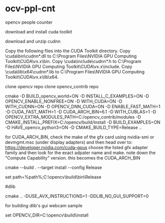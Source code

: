 # ocv-ppl-cnt
opencv people counter

download and install cuda toolkit 

download and unzip cudnn

Copy the following files into the CUDA Toolkit directory.
Copy <installpath>\cuda\bin\cudnn*.dll to C:\Program Files\NVIDIA GPU Computing Toolkit\CUDA\vx.x\bin.
Copy <installpath>\cuda\include\cudnn*.h to C:\Program Files\NVIDIA GPU Computing Toolkit\CUDA\vx.x\include.
Copy <installpath>\cuda\lib\x64\cudnn*.lib to C:\Program Files\NVIDIA GPU Computing Toolkit\CUDA\vx.x\lib\x64.

clone opencv repo
clone opencv_contrib repo

cmake -D BUILD_opencv_world=ON -D INSTALL_C_EXAMPLES=ON -D OPENCV_ENABLE_NONFREE=ON -D WITH_CUDA=ON -D WITH_CUDNN=ON -D OPENCV_DNN_CUDA=ON -D ENABLE_FAST_MATH=1 -D CUDA_FAST_MATH=1 -D CUDA_ARCH_BIN=6.1 -D WITH_CUBLAS=1 -D OPENCV_EXTRA_MODULES_PATH=C:/opencv_contrib/modules -D CMAKE_INSTALL_PREFIX=C:/opencv/build/install -D BUILD_EXAMPLES=ON -D HAVE_opencv_python3=ON -D CMAKE_BUILD_TYPE=Release ..

for CUDA_ARCH_BIN, check the make of the gfx card using nvidia-smi or devmgmt.msc (under display adapters) and then head over to: https://developer.nvidia.com/cuda-gpus choose the listed gfx adapter family and then look for the exact adpater name and make. note down the "Compute Capability" version. this becomes the CUDA_ARCH_BIN

cmake --build . --target install --config Release

set path=%path%;C:\opencv\build\bin\Release

#dlib

cmake .. -DUSE_AVX_INSTRUCTIONS=1 -DDLIB_NO_GUI_SUPPORT=0

for building dlib's gui webcam sample

set OPENCV_DIR=C:\opencv\build\install